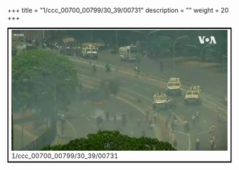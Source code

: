 +++
title = "1/ccc_00700_00799/30_39/00731"
description = ""
weight = 20
+++

<table style="border:2px solid black;max-width:800px;max-height:800px;" 
><tr><td>
<img class="center-fit-jpg"
src="/jpg_/aaa_20190430_NxaOmWaI8sI_00730.jpg">
1/ccc_00700_00799/30_39/00731
</img></td></tr></table>

